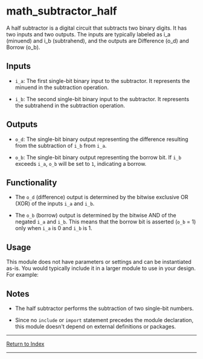 # math_subtractor_half

A half subtractor is a digital circuit that subtracts two binary digits. It has two inputs and two outputs. The inputs are typically labeled as i_a (minuend) and i_b (subtrahend), and the outputs are Difference (o_d) and Borrow (o_b).

## Inputs

- `i_a`: The first single-bit binary input to the subtractor. It represents the minuend in the subtraction operation.

- `i_b`: The second single-bit binary input to the subtractor. It represents the subtrahend in the subtraction operation.

## Outputs

- `o_d`: The single-bit binary output representing the difference resulting from the subtraction of `i_b` from `i_a`.

- `o_b`: The single-bit binary output representing the borrow bit. If `i_b` exceeds `i_a`, `o_b` will be set to `1`, indicating a borrow.

## Functionality

- The `o_d` (difference) output is determined by the bitwise exclusive OR (XOR) of the inputs `i_a` and `i_b`.

- The `o_b` (borrow) output is determined by the bitwise AND of the negated `i_a` and `i_b`. This means that the borrow bit is asserted (`o_b` = 1) only when `i_a` is 0 and `i_b` is 1.

## Usage

This module does not have parameters or settings and can be instantiated as-is. You would typically include it in a larger module to use in your design. For example:

## Notes

- The half subtractor performs the subtraction of two single-bit numbers.

- Since no `include` or `import` statement precedes the module declaration, this module doesn't depend on external definitions or packages.

---

[Return to Index](index.md)

----------
